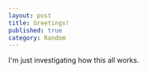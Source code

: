 ```yaml
---
layout: post
title: Greetings!
published: true
category: Random
---
```


I'm just investigating how this all works.
